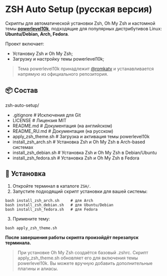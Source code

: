# ZSH Auto Setup (русская версия)

Скрипты для автоматической установки Zsh, Oh My Zsh и кастомной темы **[powerlevel10k](https://github.com/romkatv/powerlevel10k)**, подходящие для популярных дистрибутивов Linux: **Ubuntu/Debian, Arch, Fedora**.

Проект включает:
* Установку Zsh и Oh My Zsh;
* Загрузку и настройку темы powerlevel10k;

> Тема powerlevel10k принадлежит [@romkatv](https://github.com/romkatv) и устанавливается напрямую из официального репозитория.

## 📦 Состав

zsh-auto-setup/
* .gitignore              # Исключения для Git
* LICENSE                 # Лицензия MIT
* README.md               # Документация (на английском)
* README_RU.md            # Документация (на русском)
* apply_zsh_theme.sh      # Загрузка и активация темы powerlevel10k
* install_zsh_arch.sh     # Установка Zsh и Oh My Zsh в Arch-based системах
* install_zsh_debian.sh   # Установка Zsh и Oh My Zsh в Debian/Ubuntu
* install_zsh_fedora.sh   # Установка Zsh и Oh My Zsh в Fedora

## 🚀 Установка

1. Откройте терминал в каталоге `ZSH/`.
2. Запустите подходящий скрипт установки для вашей системы:
```
bash install_zsh_arch.sh     # для Arch
bash install_zsh_debian.sh   # для Ubuntu/Debian
bash install_zsh_fedora.sh   # для Fedora
```
3. Примените тему:
```
bash apply_zsh_theme.sh
```
**После завершения работы скрипта произойдёт перезапуск терминала.**

> При установке Oh My Zsh создаётся базовый .zshrc. Скрипт apply_zsh_theme.sh обновляет его для включения темы powerlevel10k. Вы можете вручную добавить дополнительные плагины и алиасы.
